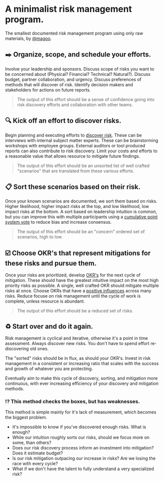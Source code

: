 # A minimalist risk management program.
The smallest documented risk management program using only raw materials, by [@magoo](https://www.twitter.com/magoo).

## :black_nib: Organize, scope, and schedule your efforts.
Involve your leadership and sponsors. Discuss scope of risks you want to be concerned about (Physical? Financial? Technical? Natural?). Discuss budget, partner collaboration, and urgency. Discuss preferences of methods that will discover of risk. Identify decision makers and stakeholders for actions on future reports.

> The output of this effort should be a sense of confidence going into risk discovery efforts and collaboration with other teams.

## :mag: Kick off an effort to discover risks.
Begin planning and executing efforts to [discover risk](https://medium.com/@magoo/starting-up-security-from-scratch-6f9a41199a65). These can be interviews with internal subject matter experts. These can be brainstorming workshops with employee groups. External auditors or tool produced reports can also contribute to risk discovery. Limit your costs and efforts to a reasonable value that allows resource to mitigate future findings.

> The output of this effort should be an unsorted list of well crafted "scenarios" that are translated from these various efforts.

## :clipboard: Sort these scenarios based on their risk.
Once your known scenarios are documented, we sort them based on risks. Higher likelihood, higher impact risks at the top, and low likelihood, low impact risks at the bottom. A sort based on leadership intuition is common, but you can improve this with multiple participants using a [cumulative point system vote](https://en.wikipedia.org/wiki/Cumulative_voting) to reduce bias and increase consensus.

> The output of this effort should be an "concern" ordered set of scenarios, high to low.

## :ballot_box_with_check: Choose OKR's that represent mitigations for these risks and pursue them.
Once your risks are prioritized, develop [OKR's](https://en.wikipedia.org/wiki/OKR) for the next cycle of mitigation. These should have the greatest intuitive impact on the most high priority risks as possible. A single, well crafted OKR should mitigate multiple risks at once. Choose OKRs that have a [positive influences](https://medium.com/starting-up-security/the-five-factors-used-to-secure-systems-7f58be0f447f) across many risks. Reduce focuse on risk management until the cycle of work is complete, unless resource is abundant.

> The output of this effort should be a reduced set of risks.

## :recycle: Start over and do it again.
Risk management is cyclical and iterative, otherwise it's a point in time assessment. Always discover new risks. You don't have to spend effort re-discovering old ones.

The "sorted" risks should be in flux, as should your OKR's. Invest in risk management in a consistent or increasing ratio that scales with the success and growth of whatever you are protecting.

Eventually aim to make this cycle of discovery, sorting, and mitigation more continuous, with ever increasing efficiency of your discovery and mitigation methods.

### :interrobang: This method checks the boxes, but has weaknesses.
This method is simple mainly for it's lack of measurement, which becomes the biggest problem.

- It's impossible to know if you've discovered enough risks. What is enough?
- While our intuition roughly sorts our risks, should we focus more on some, than others?
- Does our risk discovery process inform an investment into mitigation? Does it estimate budget?
- Is our risk mitigation outpacing our increase in risks? Are we losing the race with every cycle?
- What if we don't have the talent to fully understand a very specialized risk?

